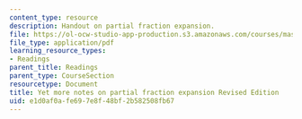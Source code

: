 ```yaml
---
content_type: resource
description: Handout on partial fraction expansion.
file: https://ol-ocw-studio-app-production.s3.amazonaws.com/courses/mas-160-signals-systems-and-information-for-media-technology-fall-2007/e1d0af0afe697e8f48bf2b582508fb67_1121_partial_fra.pdf
file_type: application/pdf
learning_resource_types:
- Readings
parent_title: Readings
parent_type: CourseSection
resourcetype: Document
title: Yet more notes on partial fraction expansion Revised Edition
uid: e1d0af0a-fe69-7e8f-48bf-2b582508fb67
---
```

